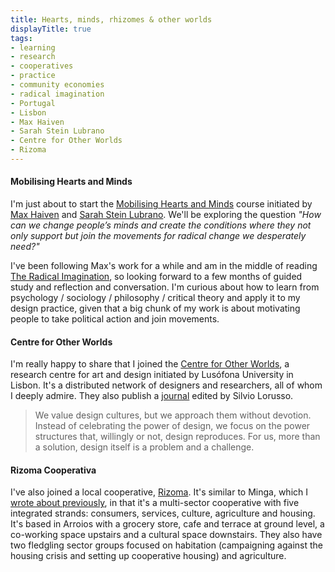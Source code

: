 ```yaml
---
title: Hearts, minds, rhizomes & other worlds
displayTitle: true
tags: 
- learning
- research
- cooperatives
- practice
- community economies
- radical imagination
- Portugal
- Lisbon
- Max Haiven
- Sarah Stein Lubrano
- Centre for Other Worlds
- Rizoma
---
```


#### Mobilising Hearts and Minds
I'm just about to start the [Mobilising Hearts and Minds](https://reimaginingvalue.ca/hearts-and-minds/) course initiated by [Max Haiven](https://maxhaiven.com/) and [Sarah Stein Lubrano](https://www.sarahsteinlubrano.com/). We'll be exploring the question _"How can we change people’s minds and create the conditions where they not only support but join the movements for radical change we desperately need?"_

I've been following Max's work for a while and am in the middle of reading [The Radical Imagination](https://maxhaiven.com/radicalimagination/#INTRO), so looking forward to a few months of guided study and reflection and conversation. I'm curious about how to learn from psychology / sociology / philosophy / critical theory and apply it to my design practice, given that a big chunk of my work is about motivating people to take political action and join movements.

#### Centre for Other Worlds
I'm really happy to share that I joined the [Centre for Other Worlds](https://otherworlds.pt/), a research centre for art and design initiated by Lusófona University in Lisbon. It's a distributed network of designers and researchers, all of whom I deeply admire. They also publish a [journal](https://buttondown.email/otherworlds) edited by Silvio Lorusso.

> We value design cultures, but we approach them without devotion. Instead of celebrating the power of design, we focus on the power structures that, willingly or not, design reproduces. For us, more than a solution, design itself is a problem and a challenge.

#### Rizoma Cooperativa
I've also joined a local cooperative, [Rizoma](https://rizomacoop.pt/en/). It's similar to Minga, which I [wrote about previously](https://gemmacope.land/writing/all-flourishing-is-mutual/), in that it's a multi-sector cooperative with five integrated strands: consumers, services, culture, agriculture and housing. It's based in Arroios with a grocery store, cafe and terrace at ground level, a co-working space upstairs and a cultural space downstairs. They also have two fledgling sector groups focused on habitation (campaigning against the housing crisis and setting up cooperative housing) and agriculture.